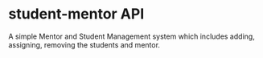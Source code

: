 # student-mentor API
A simple Mentor and Student Management system which includes adding, assigning, removing the students and mentor.
